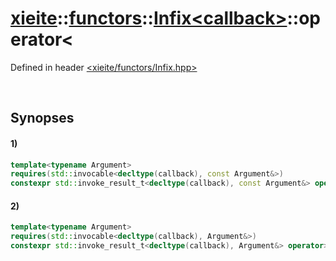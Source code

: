 # [xieite](../../../../xieite.md)\:\:[functors](../../../../functors.md)\:\:[Infix\<callback\>](../../../Infix.md)\:\:operator\<
Defined in header [<xieite/functors/Infix.hpp>](../../../../../include/xieite/functors/Infix.hpp)

&nbsp;

## Synopses
#### 1)
```cpp
template<typename Argument>
requires(std::invocable<decltype(callback), const Argument&>)
constexpr std::invoke_result_t<decltype(callback), const Argument&> operator>(const Argument& argument) const;
```
#### 2)
```cpp
template<typename Argument>
requires(std::invocable<decltype(callback), Argument&>)
constexpr std::invoke_result_t<decltype(callback), Argument&> operator>(Argument& argument) const;
```
